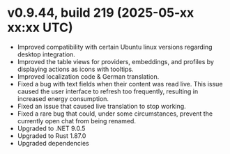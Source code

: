 # v0.9.44, build 219 (2025-05-xx xx:xx UTC)
- Improved compatibility with certain Ubuntu linux versions regarding desktop integration.
- Improved the table views for providers, embeddings, and profiles by displaying actions as icons with tooltips.
- Improved localization code & German translation.
- Fixed a bug with text fields when their content was read live. This issue caused the user interface to refresh too frequently, resulting in increased energy consumption.
- Fixed an issue that caused live translation to stop working.
- Fixed a rare bug that could, under some circumstances, prevent the currently open chat from being renamed.
- Upgraded to .NET 9.0.5
- Upgraded to Rust 1.87.0
- Upgraded dependencies